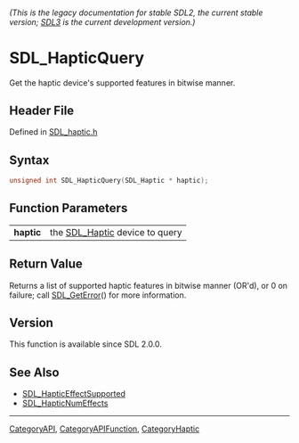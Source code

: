###### (This is the legacy documentation for stable SDL2, the current stable version; [SDL3](https://wiki.libsdl.org/SDL3/) is the current development version.)
# SDL_HapticQuery

Get the haptic device's supported features in bitwise manner.

## Header File

Defined in [SDL_haptic.h](https://github.com/libsdl-org/SDL/blob/SDL2/include/SDL_haptic.h)

## Syntax

```c
unsigned int SDL_HapticQuery(SDL_Haptic * haptic);

```

## Function Parameters

|                |                                              |
| -------------- | -------------------------------------------- |
| **haptic**     | the [SDL_Haptic](SDL_Haptic) device to query |

## Return Value

Returns a list of supported haptic features in bitwise manner (OR'd), or 0
on failure; call [SDL_GetError](SDL_GetError)() for more information.

## Version

This function is available since SDL 2.0.0.

## See Also

- [SDL_HapticEffectSupported](SDL_HapticEffectSupported)
- [SDL_HapticNumEffects](SDL_HapticNumEffects)

----
[CategoryAPI](CategoryAPI), [CategoryAPIFunction](CategoryAPIFunction), [CategoryHaptic](CategoryHaptic)

